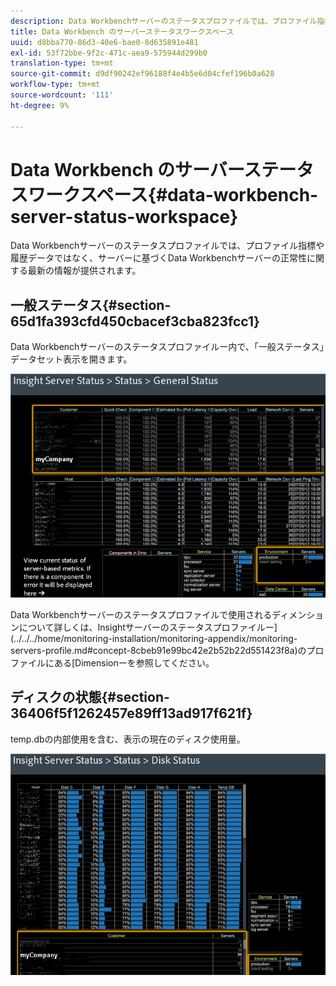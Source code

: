 ```yaml
---
description: Data Workbenchサーバーのステータスプロファイルでは、プロファイル指標や履歴データではなく、サーバーに基づくData Workbenchサーバーの正常性に関する最新の情報が提供されます。
title: Data Workbench のサーバーステータスワークスペース
uuid: d8bba770-86d3-40e6-bae0-8d635891e481
exl-id: 53f72bbe-9f2c-471c-aea9-575944d299b0
translation-type: tm+mt
source-git-commit: d9df90242ef96188f4e4b5e6d04cfef196b0a628
workflow-type: tm+mt
source-wordcount: '111'
ht-degree: 9%

---
```


# Data Workbench のサーバーステータスワークスペース{#data-workbench-server-status-workspace}

Data Workbenchサーバーのステータスプロファイルでは、プロファイル指標や履歴データではなく、サーバーに基づくData Workbenchサーバーの正常性に関する最新の情報が提供されます。

## 一般ステータス{#section-65d1fa393cfd450cbacef3cba823fcc1}

Data Workbenchサーバーのステータスプロファイルー内で、「一般ステータス」データセット表示を開きます。

![](assets/Managing_Server_Status.png)

Data Workbenchサーバーのステータスプロファイルで使用されるディメンションについて詳しくは、Insightサーバーのステータスプロファイルー](../../../home/monitoring-installation/monitoring-appendix/monitoring-servers-profile.md#concept-8cbeb91e99bc42e2b52b22d551423f8a)のプロファイルにある[Dimensionーを参照してください。

## ディスクの状態{#section-36406f5f1262457e89ff13ad917f621f}

temp.dbの内部使用を含む、表示の現在のディスク使用量。

![](assets/Managing_Server_DiskStatus.png)
